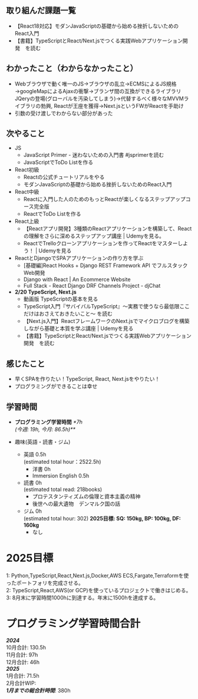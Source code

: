 ## 取り組んだ課題一覧
- 【React18対応】モダンJavaScriptの基礎から始める挫折しないためのReact入門
- 【書籍】TypeScriptとReact/Next.jsでつくる実践Webアプリケーション開発　を読む

## わかったこと（わからなかったこと）
- Webブラウザで動く唯一のJS→ブラウザの乱立→ECMSによるJS規格→googleMapによるAjaxの衝撃→ブランザ間の互換ができるライブラリJQeryの登場(グローバルを汚染してしまう)→代替するべく様々なMVVMライブラリの勃興, Reactが王座を獲得→Next.jsというFWがReactを手助け
- 引数の受け渡しでわからない部分があった

## 次やること
- JS
  - JavaScript Primer - 迷わないための入門書 #jsprimerを読む
  - JavaScriptでToDo Listを作る
- React初級
  - Reactの公式チュートリアルをやる
  - モダンJavaScriptの基礎から始める挫折しないためのReact入門
- React中級
  - Reactに入門した人のためのもっとReactが楽しくなるステップアップコース完全版
  - ReactでToDo Listを作る
- React上級
  - 【Reactアプリ開発】3種類のReactアプリケーションを構築して、Reactの理解をさらに深めるステップアップ講座 | Udemyを見る。
  - ReactでTrelloクローンアプリケーションを作ってReactをマスターしよう！ | Udemyを見る
- ReactとDjangoでSPAアプリケーションの作り方を学ぶ
  - [基礎編]React Hooks + Django REST Framework API でフルスタックWeb開発
  - Django with React | An Ecommerce Website
  - Full Stack - React Django DRF Channels Project - djChat
- **2/20 TypeScript, Next.js**
  - 動画版 TypeScriptの基本を見る
  - TypeScript入門『サバイバルTypeScript』〜実務で使うなら最低限ここだけはおさえておきたいこと〜 を読む
  - 【Next.js入門】ReactフレームワークのNext.jsでマイクロブログを構築しながら基礎と本質を学ぶ講座 | Udemyを見る
  - 【書籍】TypeScriptとReact/Next.jsでつくる実践Webアプリケーション開発　を読む

## 感じたこと
- 早くSPAを作りたい！TypeScript, React, Next.jsをやりたい！
- プログラミングができることは幸せ

## 学習時間
- **プログラミング学習時間**
_*7h<br>
(今週: 19h, 今月: 86.5h)**_

- 趣味(英語・読書・ジム)
  - 英語 0.5h<br>(estimated total hour：2522.5h)
    - 洋書 0h
    - Immersion English 0.5h
  - 読書 0h<br>(estimated total read: 218books)
    - プロテスタンティズムの倫理と資本主義の精神
    - 後世への最大遺物　デンマルク国の話
  - ジム 0h<br>(estimated total hour: 302) **2025目標: SQ: 150kg, BP: 100kg, DF: 160kg**
    - なし

# 2025目標
1: Python,TypeScript,React,Next.js,Docker,AWS ECS,Fargate,Terraformを使ったポートフォリを完成させる。<br>
2: TypeScript,React,AWS(or GCP)を使っているプロジェクトで働きはじめる。<br>
3: 8月末に学習時間1000hに到達する。年末に1500hを達成する。<br>

# プログラミング学習時間合計
_**2024**_<br>
10月合計: 130.5h<br>
11月合計: 97h<br>
12月合計: 46h<br>
_**2025**_<br>
1月合計: 71.5h<br>
2月合計WIP: <br>
_**1月までの総合計時間**_: 380h
